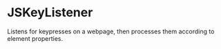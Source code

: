 # JSKeyListener
Listens for keypresses on a webpage, then processes them according to element properties.
